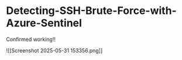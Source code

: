 # Detecting-SSH-Brute-Force-with-Azure-Sentinel

Confirmed working!!

![[Screenshot 2025-05-31 153356.png]]